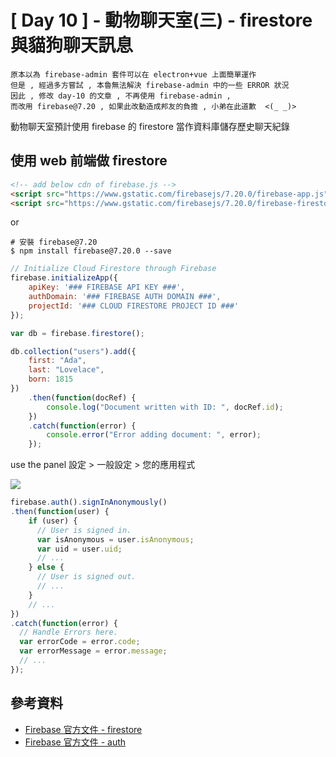 # [ Day 10 ] -  動物聊天室(三) - firestore 與貓狗聊天訊息 

```
原本以為 firebase-admin 套件可以在 electron+vue 上面簡單運作
但是 , 經過多方嘗試 , 本魯無法解決 firebase-admin 中的一些 ERROR 狀況
因此 , 修改 day-10 的文章 , 不再使用 firebase-admin ,
而改用 firebase@7.20 , 如果此改動造成邦友的負擔 , 小弟在此道歉  <(_ _)>
```

動物聊天室預計使用 firebase 的 firestore 當作資料庫儲存歷史聊天紀錄

## 使用 web 前端做 firestore 

```html
<!-- add below cdn of firebase.js -->
<script src="https://www.gstatic.com/firebasejs/7.20.0/firebase-app.js"></script>
<script src="https://www.gstatic.com/firebasejs/7.20.0/firebase-firestore.js"></script>
```

or

```shell script
# 安裝 firebase@7.20
$ npm install firebase@7.20.0 --save
```

```javascript
// Initialize Cloud Firestore through Firebase
firebase.initializeApp({
    apiKey: '### FIREBASE API KEY ###',
    authDomain: '### FIREBASE AUTH DOMAIN ###',
    projectId: '### CLOUD FIRESTORE PROJECT ID ###'
});

var db = firebase.firestore();

db.collection("users").add({
    first: "Ada",
    last: "Lovelace",
    born: 1815
})
    .then(function(docRef) {
        console.log("Document written with ID: ", docRef.id);
    })
    .catch(function(error) {
        console.error("Error adding document: ", error);
    });
```

use the panel 設定 > 一般設定 > 您的應用程式

![](https://i.imgur.com/dcxYurP.png)

```javascript
firebase.auth().signInAnonymously()
.then(function(user) {
    if (user) {
      // User is signed in.
      var isAnonymous = user.isAnonymous;
      var uid = user.uid;
      // ...
    } else {
      // User is signed out.
      // ...
    }
    // ...
})
.catch(function(error) {
  // Handle Errors here.
  var errorCode = error.code;
  var errorMessage = error.message;
  // ...
});
```

## 參考資料

- [Firebase 官方文件 - firestore](https://firebase.google.com/docs/firestore/quickstart)
- [Firebase 官方文件 - auth](https://firebase.google.com/docs/auth/web/anonymous-auth)